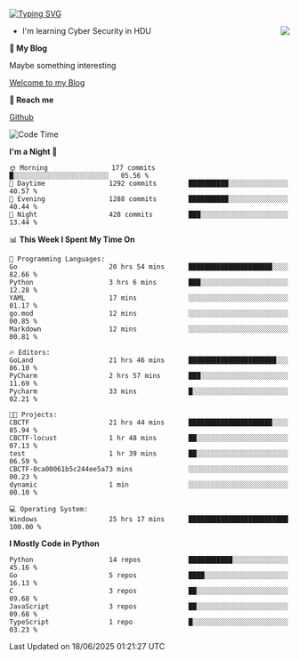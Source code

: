[![Typing SVG](https://readme-typing-svg.herokuapp.com?font=Fira+Code&pause=1000&random=false&width=450&height=60&lines=Hello+%F0%9F%91%8B%F0%9F%8F%BB;I'm+JBNRZ)](https://git.io/typing-svg)

<a href="#">
  <img align="right" src="https://github-readme-stats.vercel.app/api?username=JBNRZ&show_icons=true&bg_color=15,f2f7fd,E0EAFC" />
</a>

- I'm learning Cyber Security in HDU

 **🌱 My Blog**

Maybe something interesting

[Welcome to my Blog](https://jbnrz.com.cn/)

 **💬 Reach me** 

[Github](https://github.com/JBNRZ)


<!--START_SECTION:waka-->
![Code Time](http://img.shields.io/badge/Code%20Time-1%2C279%20hrs%2030%20mins-blue)

**I'm a Night 🦉** 

```text
🌞 Morning                177 commits         █░░░░░░░░░░░░░░░░░░░░░░░░   05.56 % 
🌆 Daytime                1292 commits        ██████████░░░░░░░░░░░░░░░   40.57 % 
🌃 Evening                1288 commits        ██████████░░░░░░░░░░░░░░░   40.44 % 
🌙 Night                  428 commits         ███░░░░░░░░░░░░░░░░░░░░░░   13.44 % 
```


📊 **This Week I Spent My Time On** 

```text
💬 Programming Languages: 
Go                       20 hrs 54 mins      █████████████████████░░░░   82.66 % 
Python                   3 hrs 6 mins        ███░░░░░░░░░░░░░░░░░░░░░░   12.28 % 
YAML                     17 mins             ░░░░░░░░░░░░░░░░░░░░░░░░░   01.17 % 
go.mod                   12 mins             ░░░░░░░░░░░░░░░░░░░░░░░░░   00.85 % 
Markdown                 12 mins             ░░░░░░░░░░░░░░░░░░░░░░░░░   00.81 % 

🔥 Editors: 
GoLand                   21 hrs 46 mins      ██████████████████████░░░   86.10 % 
PyCharm                  2 hrs 57 mins       ███░░░░░░░░░░░░░░░░░░░░░░   11.69 % 
Pycharm                  33 mins             █░░░░░░░░░░░░░░░░░░░░░░░░   02.21 % 

🐱‍💻 Projects: 
CBCTF                    21 hrs 44 mins      █████████████████████░░░░   85.94 % 
CBCTF-locust             1 hr 48 mins        ██░░░░░░░░░░░░░░░░░░░░░░░   07.13 % 
test                     1 hr 39 mins        ██░░░░░░░░░░░░░░░░░░░░░░░   06.59 % 
CBCTF-0ca00061b5c244ee5a73 mins              ░░░░░░░░░░░░░░░░░░░░░░░░░   00.23 % 
dynamic                  1 min               ░░░░░░░░░░░░░░░░░░░░░░░░░   00.10 % 

💻 Operating System: 
Windows                  25 hrs 17 mins      █████████████████████████   100.00 % 
```

**I Mostly Code in Python** 

```text
Python                   14 repos            ███████████░░░░░░░░░░░░░░   45.16 % 
Go                       5 repos             ████░░░░░░░░░░░░░░░░░░░░░   16.13 % 
C                        3 repos             ██░░░░░░░░░░░░░░░░░░░░░░░   09.68 % 
JavaScript               3 repos             ██░░░░░░░░░░░░░░░░░░░░░░░   09.68 % 
TypeScript               1 repo              █░░░░░░░░░░░░░░░░░░░░░░░░   03.23 % 
```




 Last Updated on 18/06/2025 01:21:27 UTC
<!--END_SECTION:waka-->
